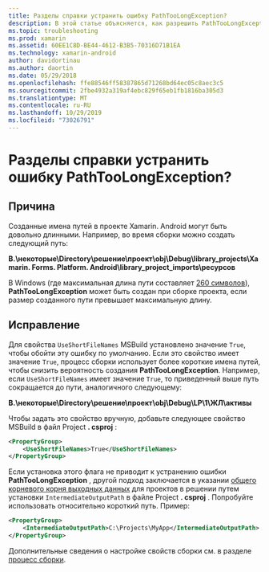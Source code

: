 ```yaml
---
title: Разделы справки устранить ошибку PathTooLongException?
description: В этой статье объясняется, как разрешить PathTooLongException, которые могут возникнуть при создании приложения.
ms.topic: troubleshooting
ms.prod: xamarin
ms.assetid: 60EE1C8D-BE44-4612-B3B5-70316D71B1EA
ms.technology: xamarin-android
author: davidortinau
ms.author: daortin
ms.date: 05/29/2018
ms.openlocfilehash: ffe88546ff58387865d71268bd64ec05c8aec3c5
ms.sourcegitcommit: 2fbe4932a319af4ebc829f65eb1fb1816ba305d3
ms.translationtype: MT
ms.contentlocale: ru-RU
ms.lasthandoff: 10/29/2019
ms.locfileid: "73026791"
---
```

# <a name="how-do-i-resolve-a-pathtoolongexception-error"></a>Разделы справки устранить ошибку PathTooLongException?

## <a name="cause"></a>Причина

Созданные имена путей в проекте Xamarin. Android могут быть довольно длинными.
Например, во время сборки можно создать следующий путь:

**В.\\некоторые\\Directory\\решение\\проект\\obj\\Debug\\__library_projects__\\Xamarin. Forms. Platform. Android\\library_project_imports\\ресурсов**

В Windows (где максимальная длина пути составляет [260 символов](https://msdn.microsoft.com/library/windows/desktop/aa365247.aspx)), **PathTooLongException** может быть создан при сборке проекта, если размер созданного пути превышает максимальную длину. 

## <a name="fix"></a>Исправление

Для свойства `UseShortFileNames` MSBuild установлено значение `True`, чтобы обойти эту ошибку по умолчанию. Если это свойство имеет значение `True`, процесс сборки использует более короткие имена путей, чтобы снизить вероятность создания **PathTooLongException**.
Например, если `UseShortFileNames` имеет значение `True`, то приведенный выше путь сокращается до пути, аналогичного следующему:

**В.\\некоторые\\Directory\\решение\\проект\\obj\\Debug\\LP\\1\\ЖЛ\\активы**

Чтобы задать это свойство вручную, добавьте следующее свойство MSBuild в файл Project **. csproj** :

```xml
<PropertyGroup>
    <UseShortFileNames>True</UseShortFileNames>
</PropertyGroup>
```

Если установка этого флага не приводит к устранению ошибки **PathTooLongException** , другой подход заключается в указании [общего корневого корня выходных данных](https://blogs.msdn.microsoft.com/kirillosenkov/2015/04/04/using-a-common-intermediate-and-output-directory-for-your-solution/) для проектов в решении путем установки `IntermediateOutputPath` в файле Project **. csproj** . Попробуйте использовать относительно короткий путь. Пример:

```xml
<PropertyGroup>
    <IntermediateOutputPath>C:\Projects\MyApp</IntermediateOutputPath>
</PropertyGroup>
```

Дополнительные сведения о настройке свойств сборки см. в разделе [процесс сборки](~/android/deploy-test/building-apps/build-process.md).
